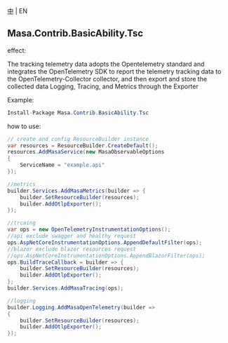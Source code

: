 [中](README.zh-CN.md) | EN

## Masa.Contrib.BasicAbility.Tsc

effect:

The tracking telemetry data adopts the Opentelemetry standard and integrates the OpenTelemetry SDK to report the telemetry tracking data to the OpenTelemetry-Collector collector, and then export and store the collected data Logging, Tracing, and Metrics through the Exporter

Example:


```C#
Install-Package Masa.Contrib.BasicAbility.Tsc
```

how to use:


```c#
// create and config ResourceBuilder instance
var resources = ResourceBuilder.CreateDefault();
resources.AddMasaService(new MasaObservableOptions
{
    ServiceName = "example.api"
});

//metrics
builder.Services.AddMasaMetrics(builder => {
    builder.SetResourceBuilder(resources);
    builder.AddOtlpExporter();
});

//trcaing
var ops = new OpenTelemetryInstrumentationOptions();
//api exclude swagger and healthy request
ops.AspNetCoreInstrumentationOptions.AppendDefaultFilter(ops);
//blazor exclude blazor resources request
//ops.AspNetCoreInstrumentationOptions.AppendBlazorFilter(ops);
ops.BuildTraceCallback = builder => {
    builder.SetResourceBuilder(resources);
    builder.AddOtlpExporter();
};
builder.Services.AddMasaTracing(ops);

//logging
builder.Logging.AddMasaOpenTelemetry(builder =>
{
    builder.SetResourceBuilder(resources);
    builder.AddOtlpExporter();
});

```
